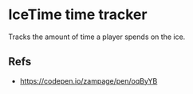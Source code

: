 # IceTime time tracker

Tracks the amount of time a player spends on the ice.

## Refs

* https://codepen.io/zampage/pen/oqByYB